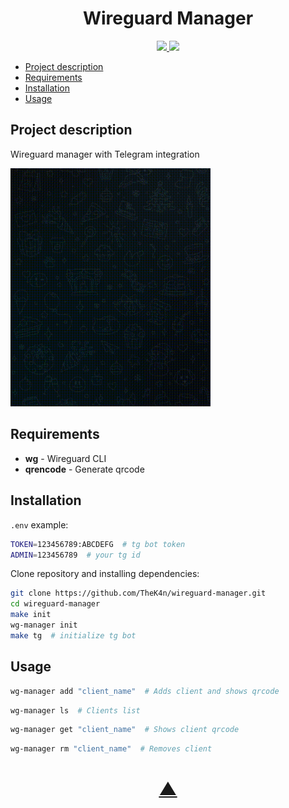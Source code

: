 


<h1 align="center">Wireguard Manager</h1>

<p align="center">
  <a href="https://github.com/TheK4n">
    <img src="https://img.shields.io/github/followers/TheK4n?label=Follow&style=social">
  </a>
  <a href="https://github.com/TheK4n/wireguard-manager">
    <img src="https://img.shields.io/github/stars/TheK4n/wireguard-manager?style=social">
  </a>
</p>

* [Project description](#chapter-0)
* [Requirements](#chapter-1)
* [Installation](#chapter-2)
* [Usage](#chapter-3)


<a id="chapter-0"></a>
## Project description 

Wireguard manager with Telegram integration

<img src="preview.gif" alt="My Project GIF" width="320">

<a id="chapter-1"></a>
## Requirements

* **wg**  - Wireguard CLI
* **qrencode** - Generate qrcode
<a id="chapter-2"></a>
## Installation

```.env``` example:
```bash
TOKEN=123456789:ABCDEFG  # tg bot token
ADMIN=123456789  # your tg id
```

Clone repository and installing dependencies:

```bash
git clone https://github.com/TheK4n/wireguard-manager.git
cd wireguard-manager
make init
wg-manager init
make tg  # initialize tg bot
```

<a id="chapter-3"></a>
## Usage
```bash
wg-manager add "client_name"  # Adds client and shows qrcode
```
```bash
wg-manager ls  # Clients list
```
```bash
wg-manager get "client_name"  # Shows client qrcode
```
```bash
wg-manager rm "client_name"  # Removes client
```



<h1 align="center"><a href="#top">▲</a></h1>

